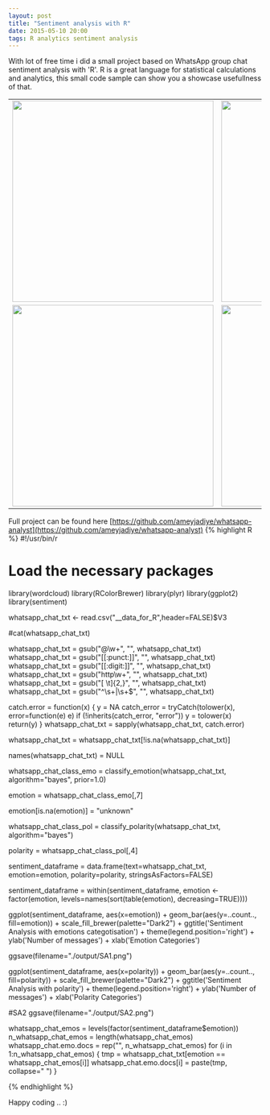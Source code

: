 ```yaml
---
layout: post
title: "Sentiment analysis with R"
date: 2015-05-10 20:00
tags: R analytics sentiment analysis
---
```


With lot of free time i did a small project based on WhatsApp group chat sentiment analysis with 'R'. R is a great language for statistical calculations and analytics, this small code sample can show you a showcase usefullness of that.

<table border="0" align="center">
<tr>
<td><img src="http://codeinventory.com/images/WA1.png" height="400" width="400"/></td>
<td><img src="http://codeinventory.com/images/WA2.png" height="400" width="400"/></td>
</tr>
<tr>
<td><img src="http://codeinventory.com/images/SA1.png" height="400" width="400"/></td>
<td><img src="http://codeinventory.com/images/SA2.png" height="400" width="400"/></td>
</tr>
</table>


Full project can be found here  [https://github.com/ameyjadiye/whatsapp-analyst](https://github.com/ameyjadiye/whatsapp-analyst)
{% highlight R %}
#!/usr/bin/r

# Load the necessary packages
library(wordcloud)
library(RColorBrewer)
library(plyr)
library(ggplot2)
library(sentiment)


whatsapp_chat_txt <- read.csv("__data_for_R",header=FALSE)$V3

#cat(whatsapp_chat_txt)

whatsapp_chat_txt = gsub("@\\w+", "", whatsapp_chat_txt)
whatsapp_chat_txt = gsub("[[:punct:]]", "", whatsapp_chat_txt)
whatsapp_chat_txt = gsub("[[:digit:]]", "", whatsapp_chat_txt)
whatsapp_chat_txt = gsub("http\\w+", "", whatsapp_chat_txt)
whatsapp_chat_txt = gsub("[ \t]{2,}", "", whatsapp_chat_txt)
whatsapp_chat_txt = gsub("^\\s+|\\s+$", "", whatsapp_chat_txt)


catch.error = function(x)
{
y = NA
catch_error = tryCatch(tolower(x), error=function(e) e)
if (!inherits(catch_error, "error"))
y = tolower(x)
return(y)
}
whatsapp_chat_txt = sapply(whatsapp_chat_txt, catch.error)

whatsapp_chat_txt = whatsapp_chat_txt[!is.na(whatsapp_chat_txt)]

names(whatsapp_chat_txt) = NULL

whatsapp_chat_class_emo = classify_emotion(whatsapp_chat_txt, algorithm="bayes", prior=1.0)

emotion = whatsapp_chat_class_emo[,7]

emotion[is.na(emotion)] = "unknown"

whatsapp_chat_class_pol = classify_polarity(whatsapp_chat_txt, algorithm="bayes")

polarity = whatsapp_chat_class_pol[,4]

sentiment_dataframe = data.frame(text=whatsapp_chat_txt, emotion=emotion, polarity=polarity, stringsAsFactors=FALSE)

sentiment_dataframe = within(sentiment_dataframe, emotion <- factor(emotion, levels=names(sort(table(emotion), decreasing=TRUE))))

ggplot(sentiment_dataframe, aes(x=emotion)) + geom_bar(aes(y=..count.., fill=emotion)) +
scale_fill_brewer(palette="Dark2") +
ggtitle('Sentiment Analysis with emotions categotisation') +
theme(legend.position='right') + ylab('Number of messages') + xlab('Emotion Categories')

ggsave(filename="./output/SA1.png")

ggplot(sentiment_dataframe, aes(x=polarity)) +
geom_bar(aes(y=..count.., fill=polarity)) +
scale_fill_brewer(palette="Dark2") +
ggtitle('Sentiment Analysis with polarity') +
theme(legend.position='right') + ylab('Number of messages') + xlab('Polarity Categories')

#SA2
ggsave(filename="./output/SA2.png")

whatsapp_chat_emos = levels(factor(sentiment_dataframe$emotion))
n_whatsapp_chat_emos = length(whatsapp_chat_emos)
whatsapp_chat.emo.docs = rep("", n_whatsapp_chat_emos)
for (i in 1:n_whatsapp_chat_emos)
{
tmp = whatsapp_chat_txt[emotion == whatsapp_chat_emos[i]]
whatsapp_chat.emo.docs[i] = paste(tmp, collapse=" ")
}

{% endhighlight %}

Happy coding .. :)
